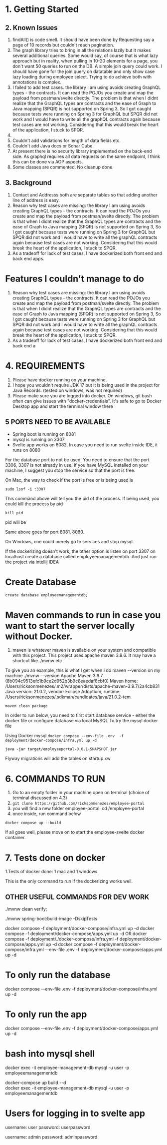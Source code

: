# 1. Getting Started


## 2. Known Issues

1. findAll() is  code smell. It should have been done by Requesting say a page of 10 records but couldn't reach pagination.
2. The graph library tries to bring in all the relations lazily but it makes several additional queries. Some would  say, of course that is what lazy approach but in reality, when pulling in 10-20 elements for a page, you don't want 50 queries to run on the DB. A simple join query could work. I should have gone for the join query on datatable and only show case lazy loading during employee select. Trying to do achieve both with annotations is complex.
3. I failed to add test cases. the library I am using avoids creating GraphQL types - the contracts. It can read the POJOs you create and map the payload from postman/svelte directly. The problem is that when I didnt realize that the GraphQL types are contracts and the ease of Graph to Java mapping (SPQR) is not supported on Spring 3, So I got caught because tests were running on Spring 3 for GraphQL but SPQR did not work and I would have to write all the graphQL contracts again because test cases are not working. Considering that this would break the heart of the application, I stuck to SPQR.
4. 
5. Couldn't add validations for length of data fields etc.
6. Couldn't add Java docs or Sonar Cube.
7. At present there is no security library implemented on the back-end side. As graphql requires all data requests on the same endpoint, I think this can be done via AOP aspects.
8. Some classes are commented. No cleanup done. 

## 3. Background

1. Contact and Addresss both are separate tables so that adding another line of address is easy.
2. Reason why test cases are missing: the library I am using avoids creating GraphQL types - the contracts. It can read the POJOs you create and map the payload from postman/svelte directly. The problem is that when I didnt realize that the GraphQL types are contracts and the ease of Graph to Java mapping (SPQR) is not supported on Spring 3, So I got caught because tests were running on Spring 3 for GraphQL but SPQR did not work and I would have to write all the graphQL contracts again because test cases are not working. Considering that this would break the heart of the application, I stuck to SPQR.
3. As a tradeoff for lack of test cases, I have dockerized both front end and back end apps.

# Features I couldn't manage to do

1. Reason why test cases are missing: the library I am using avoids creating GraphQL types - the contracts. It can read the POJOs you create and map the payload from postman/svelte directly. The problem is that when I didnt realize that the GraphQL types are contracts and the ease of Graph to Java mapping (SPQR) is not supported on Spring 3, So I got caught because tests were running on Spring 3 for GraphQL but SPQR did not work and I would have to write all the graphQL contracts again because test cases are not working. Considering that this would break the heart of the application, I stuck to SPQR.
2. As a tradeoff for lack of test cases, I have dockerized both front end and back end a

# 4. REQUIREMENTS

1. Please have docker running on your machine. 
2. I hope you wouldn't require JDK 17 but it is being used in the project for Java Records. (tested on windows, was not required)
3. Please make sure you are logged into docker. On windows, git bash often can give issues with "docker-credentials". It's safe to go to Docker Desktop app and start the terminal window there 

## 5 PORTS NEED TO BE AVAILABLE

- Spring boot is running on 8081
- mysql is running on 3307
- Svelte app works on 8082. In case you need to run svelte inside IDE, it runs on 8080

For the database port to not be used. You need to ensure that the port 3306, 3307 is not already in use.
If you have MySQL installed on your machine, I suggest you stop the service so that the port is free.

On Mac, the way to check if the port is free or is being used is

`sudo lsof -i :3307`

This command above will tell you the pid of the process. If being used,  you could kill the process by pid

`kill pid`

pid will be

Same above goes for port 8081, 8080.

On Windows, one could merely go to services and stop mysql.

If the dockerizing doesn't work, the other option is listen on port 3307 on localhost
create a database called employeemanagementdb. And just run the project  via intellij IDEA

# Create Database
`create database employeemanagementdb;`

# Maven commands to run in case you want to start the server locally without Docker.
1. maven is whatever maven is available on your system and compatible with this project. This project uses apache maven 3.9.6. It may have a shortcut like ./mvnw etc

To give you an example, this is what I get when I do maven --version on my machine
./mvnw --version
Apache Maven 3.9.7 (8b094c9513efc1b9ce2d952b3b9c8eaedaf8cbf0)
Maven home: /Users/ricksonmenezes/.m2/wrapper/dists/apache-maven-3.9.7/2a4cb831
Java version: 21.0.2, vendor: Eclipse Adoptium, runtime: /Users/ricksonmenezes/.sdkman/candidates/java/21.0.2-tem

`maven clean package`

In order to run below, you need to first start database service - either the docker file or configure database via local MySQL
To try the  mysql docker file

Using Docker mysql
`docker compose --env-file .env  -f deployment/docker-compose/infra.yml up -d`

`java -jar target/employeeportal-0.0.1-SNAPSHOT.jar`

Flyway migrations will add the tables on startup.xw


# 6. COMMANDS TO RUN

1. Go to an empty folder in your machine open on terminal (choice of terminal discussed on 4.3)
2. `git clone https://github.com/ricksonmenezes/employee-portal`
3. you will find a new folder employee-portal. cd /employee-portal
4. once inside, run command below

`docker compose up --build`

If all goes well, please move on to start the employee-svelte docker container. 

# 7. Tests done on docker

1.Tests of docker done: 1 mac and 1 windows

This is the only command to run if the dockerizing works well.


## OTHER USEFUL COMMANDS FOR DEV WORK
./mvnw clean verify;

./mvnw  spring-boot:build-image -DskipTests

docker compose -f deployment/docker-compose/infra.yml up -d
docker compose -f deployment/docker-compose/apps.yml up -d
OR
docker compose -f deployment/./docker-compose/infra.yml -f deployment/docker-compose/apps.yml up -d
docker compose -f deployment/docker-compose/infra.yml --env-file .env -f deployment/docker-compose/apps.yml up -d



# To only run the database
docker compose --env-file .env  -f deployment/docker-compose/infra.yml up -d

# To only run the app
docker compose --env-file .env  -f deployment/docker-compose/apps.yml up -d


# bash into mysql shell
docker exec -it employee-management-db mysql -u user -p employeemanagementdb

docker-compose up build --d  
docker exec -it employee-management-db mysql -u user -p employeemanagementdb

# Users for logging in to svelte app
username: user
password: userpassword

username: admin
password: adminpassword